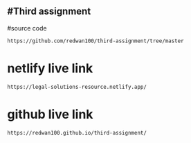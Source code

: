 #Third assignment
---
#source code
```
https://github.com/redwan100/third-assignment/tree/master
```

# netlify live link
```
https://legal-solutions-resource.netlify.app/
```
# github live link
```
https://redwan100.github.io/third-assignment/
```
